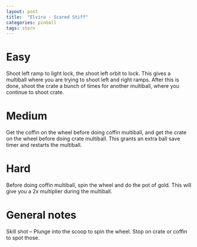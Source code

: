 ```yaml
---
layout: post
title:  "Elvira - Scared Stiff"
categories: pinball
tags: stern
---
```


# Easy
Shoot left ramp to light lock, the shoot left orbit to lock. This gives a multiball where you are trying to shoot left and right ramps. After this is done, shoot the crate a bunch of times for another multiball, where you continue to shoot crate.

# Medium
Get the coffin on the wheel before doing coffin multiball, and get the crate on the wheel before doing crate multiball. This grants an extra ball save timer and restarts the multiball.

# Hard
Before doing coffin multiball, spin the wheel and do the pot of gold. This will give you a 2x multiplier during the multiball.

# General notes
Skill shot – Plunge into the scoop to spin the wheel. Stop on crate or coffin to spot those.

